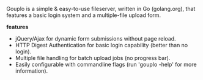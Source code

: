 Gouplo is a simple & easy-to-use fileserver, written in Go (golang.org), that features a basic login system and a multiple-file upload form.

**features**
* jQuery/Ajax for dynamic form submissions without page reload.
* HTTP Digest Authentication for basic login capability (better than no login).
* Multiple file handling for batch upload jobs (no progress bar).
* Easily configurable with commandline flags (run 'gouplo -help' for more information).